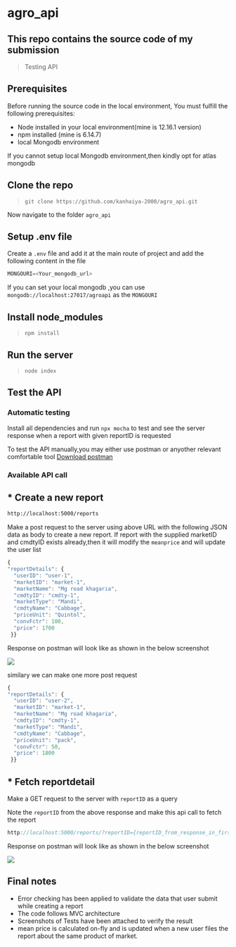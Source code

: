 # agro_api

## This repo contains the source code of my submission

> Testing API

## Prerequisites

Before running the source code in the local environment,
You must fulfill the following prerequisites:

* Node installed in your local environment(mine is 12.16.1 version)
* npm installed (mine is 6.14.7)
* local Mongodb environment

If you cannot setup local Mongodb environment,then kindly opt for atlas mongodb

## Clone the repo

> `git clone https://github.com/kanhaiya-2000/agro_api.git`

Now navigate to the folder `agro_api`

## Setup .env file

Create a `.env` file and add it at the main route of project and add the following content in the file

```javascript
MONGOURI=<Your_mongodb_url>
```
If you can set your local mongodb ,you can use `mongodb://localhost:27017/agroapi` as the `MONGOURI`

## Install node_modules

> `npm install`

## Run the server

> `node index`

## Test the API

### Automatic testing

Install all dependencies and run `npx mocha` to test and see the server response when a report with given reportID is requested

To test the API manually,you may either use postman or anyother relevant comfortable tool
<a href="https://www.postman.com/downloads/">Download postman</a>

### Available API call

## * Create a new report

```bash
http://localhost:5000/reports
```
Make a post request to the server using above URL with the following JSON data as body to create a new report.
If report with the supplied marketID and cmdtyID exists already,then it will modify the `meanprice` and will update the user list

```javascript
{
"reportDetails": {
  "userID": "user-1",
  "marketID": "market-1",
  "marketName": "Mg road khagaria",
  "cmdtyID": "cmdty-1",
  "marketType": "Mandi",
  "cmdtyName": "Cabbage",
  "priceUnit": "Quintol",
  "convFctr": 100,
  "price": 1700
 }}
```
Response on postman will look like as shown in the below screenshot

<img src="https://i.imgur.com/soKQOs0.png"/>

similary we can make one more post request

```javascript
{
"reportDetails": {
  "userID": "user-2",
  "marketID": "market-1",
  "marketName": "Mg road khagaria",
  "cmdtyID": "cmdty-1",
  "marketType": "Mandi",
  "cmdtyName": "Cabbage",
  "priceUnit": "pack",
  "convFctr": 50,
  "price": 1800
 }}
 ```
 
 ## * Fetch reportdetail 
 
 Make a GET request to the server with `reportID` as a query
 
 Note the `reportID` from the above response and make this api call to fetch the report
 
 ```javascript
 http://localhost:5000/reports/?reportID={reportID_from_response_in_first_step}
 ```
 
 Response on postman will look like as shown in the below screenshot

<img src="https://i.imgur.com/MDIsTAc.png"/>

## Final notes

* Error checking has been applied to validate the data that user submit while creating a report
* The code follows MVC architecture
* Screenshots of Tests have been attached to verify the result
* mean price is calculated on-fly and is updated when a new user files the report about the same product of market.


